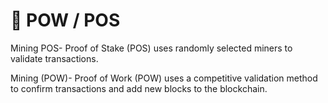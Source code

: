 # 👷 POW / POS

Mining POS- Proof of Stake (POS) uses randomly selected miners to validate transactions.

Mining (POW)- Proof of Work (POW) uses a competitive validation method to confirm transactions and add new blocks to the blockchain.
